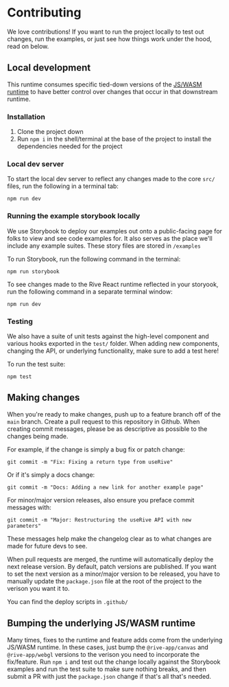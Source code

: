 # Contributing

We love contributions! If you want to run the project locally to test out changes, run the examples, or just see how things work under the hood, read on below.

## Local development

This runtime consumes specific tied-down versions of the [JS/WASM runtime](https://github.com/rive-app/rive-wasm) to have better control over changes that occur in that downstream runtime.

### Installation

1. Clone the project down
2. Run `npm i` in the shell/terminal at the base of the project to install the dependencies needed for the project

### Local dev server

To start the local dev server to reflect any changes made to the core `src/` files, run the following in a terminal tab:

```
npm run dev
```

### Running the example storybook locally

We use Storybook to deploy our examples out onto a public-facing page for folks to view and see code examples for. It also serves as the place we'll include any example suites. These story files are stored in `/examples`

To run Storybook, run the following command in the terminal:

```
npm run storybook
```

To see changes made to the Rive React runtime reflected in your storyook, run the following command in a separate terminal window:

```
npm run dev
```

### Testing

We also have a suite of unit tests against the high-level component and various hooks exported in the `test/` folder. When adding new components, changing the API, or underlying functionality, make sure to add a test here!

To run the test suite:

```
npm test
```

## Making changes

When you're ready to make changes, push up to a feature branch off of the `main` branch. Create a pull request to this repository in Github. When creating commit messages, please be as descriptive as possible to the changes being made.

For example, if the change is simply a bug fix or patch change:

```
git commit -m "Fix: Fixing a return type from useRive"
```

Or if it's simply a docs change:

```
git commit -m "Docs: Adding a new link for another example page"
```

For minor/major version releases, also ensure you preface commit messages with:

```
git commit -m "Major: Restructuring the useRive API with new parameters"
```

These messages help make the changelog clear as to what changes are made for future devs to see.

When pull requests are merged, the runtime will automatically deploy the next release version. By default, patch versions are published. If you want to set the next version as a minor/major version to be released, you have to manually update the `package.json` file at the root of the project to the verison you want it to.

You can find the deploy scripts in `.github/`

## Bumping the underlying JS/WASM runtime

Many times, fixes to the runtime and feature adds come from the underlying JS/WASM runtime. In these cases, just bump the `@rive-app/canvas` and `@rive-app/webgl` versions to the verison you need to incorporate the fix/feature. Run `npm i` and test out the change locally against the Storybook examples and run the test suite to make sure nothing breaks, and then submit a PR with just the `package.json` change if that's all that's needed.
